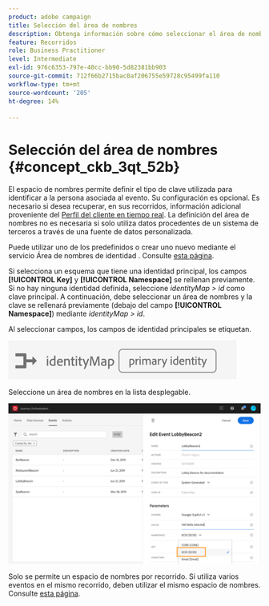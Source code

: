 ```yaml
---
product: adobe campaign
title: Selección del área de nombres
description: Obtenga información sobre cómo seleccionar el área de nombres
feature: Recorridos
role: Business Practitioner
level: Intermediate
exl-id: 976c6353-797e-40cc-bb90-5d82381bb903
source-git-commit: 712f66b2715bac0af206755e59728c95499fa110
workflow-type: tm+mt
source-wordcount: '205'
ht-degree: 14%

---
```


# Selección del área de nombres {#concept_ckb_3qt_52b}

El espacio de nombres permite definir el tipo de clave utilizada para identificar a la persona asociada al evento. Su configuración es opcional. Es necesario si desea recuperar, en sus recorridos, información adicional proveniente del [Perfil del cliente en tiempo real](https://docs.adobe.com/content/help/es-ES/experience-platform/profile/home.html). La definición del área de nombres no es necesaria si solo utiliza datos procedentes de un sistema de terceros a través de una fuente de datos personalizada.

Puede utilizar uno de los predefinidos o crear uno nuevo mediante el servicio Área de nombres de identidad . Consulte [esta página](https://docs.adobe.com/content/help/es-ES/experience-platform/identity/home.html).

Si selecciona un esquema que tiene una identidad principal, los campos **[!UICONTROL Key]** y **[!UICONTROL Namespace]** se rellenan previamente. Si no hay ninguna identidad definida, seleccione _identityMap > id_ como clave principal. A continuación, debe seleccionar un área de nombres y la clave se rellenará previamente (debajo del campo **[!UICONTROL Namespace]**) mediante _identityMap > id_.

Al seleccionar campos, los campos de identidad principales se etiquetan.

![](../assets/primary-identity.png)


Seleccione un área de nombres en la lista desplegable.

![](../assets/journey17.png)

Solo se permite un espacio de nombres por recorrido. Si utiliza varios eventos en el mismo recorrido, deben utilizar el mismo espacio de nombres. Consulte [esta página](../building-journeys/journey.md).
